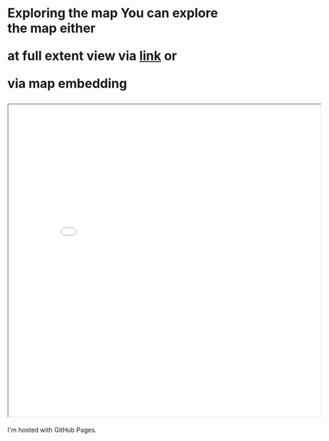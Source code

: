 <!DOCTYPE html>
<html>
<body>
<h1>Exploring the map
You can explore the map either

at full extent view via  [link](qgis2web_2023_01_03-21_54_26_410327/map.html)
or

via map embedding
<iframe src="map.html" height="700" width="700"></iframe></h1>
<p>I'm hosted with GitHub Pages.</p>
</body>
</html>




